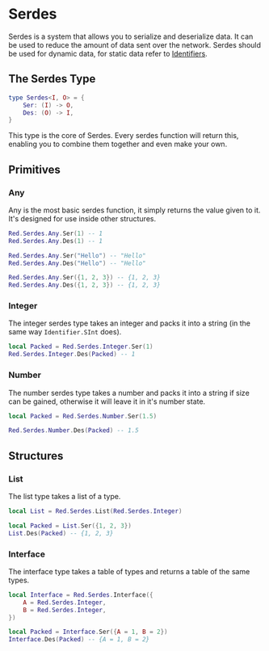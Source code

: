 # Serdes

Serdes is a system that allows you to serialize and deserialize data. It can be used to reduce the amount of data sent over the network. Serdes should be used for dynamic data, for static data refer to [Identifiers](./identifiers).

## The Serdes Type

```lua
type Serdes<I, O> = {
	Ser: (I) -> O,
	Des: (O) -> I,
}
```

This type is the core of Serdes. Every serdes function will return this, enabling you to combine them together and even make your own.

## Primitives

### Any

Any is the most basic serdes function, it simply returns the value given to it. It's designed for use inside other structures.

```lua
Red.Serdes.Any.Ser(1) -- 1
Red.Serdes.Any.Des(1) -- 1

Red.Serdes.Any.Ser("Hello") -- "Hello"
Red.Serdes.Any.Des("Hello") -- "Hello"

Red.Serdes.Any.Ser({1, 2, 3}) -- {1, 2, 3}
Red.Serdes.Any.Des({1, 2, 3}) -- {1, 2, 3}
```

### Integer

The integer serdes type takes an integer and packs it into a string (in the same way `Identifier.SInt` does).

```lua
local Packed = Red.Serdes.Integer.Ser(1)
Red.Serdes.Integer.Des(Packed) -- 1
```

### Number

The number serdes type takes a number and packs it into a string if size can be gained, otherwise it will leave it in it's number state.

```lua
local Packed = Red.Serdes.Number.Ser(1.5)

Red.Serdes.Number.Des(Packed) -- 1.5
```

## Structures

### List

The list type takes a list of a type.

```lua
local List = Red.Serdes.List(Red.Serdes.Integer)

local Packed = List.Ser({1, 2, 3})
List.Des(Packed) -- {1, 2, 3}
```

### Interface

The interface type takes a table of types and returns a table of the same types.

```lua
local Interface = Red.Serdes.Interface({
	A = Red.Serdes.Integer,
	B = Red.Serdes.Integer,
})

local Packed = Interface.Ser({A = 1, B = 2})
Interface.Des(Packed) -- {A = 1, B = 2}
```
